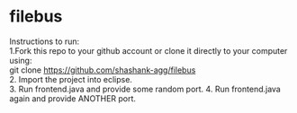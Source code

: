 # filebus
Instructions to run:  
1.Fork this repo to your github account or clone it directly to your computer using:   
  git clone https://github.com/shashank-agg/filebus  
2. Import the project into eclipse.  
3. Run frontend.java and provide some random port.
4. Run frontend.java again and provide ANOTHER port.
